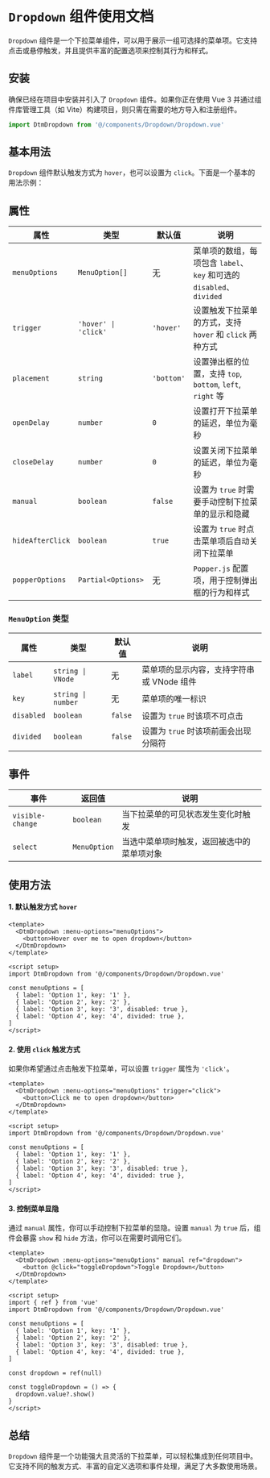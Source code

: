 # `Dropdown` 组件使用文档

`Dropdown` 组件是一个下拉菜单组件，可以用于展示一组可选择的菜单项。它支持点击或悬停触发，并且提供丰富的配置选项来控制其行为和样式。

## 安装

确保已经在项目中安装并引入了 `Dropdown` 组件。如果你正在使用 Vue 3 并通过组件库管理工具（如 Vite）构建项目，则只需在需要的地方导入和注册组件。

```js
import DtmDropdown from '@/components/Dropdown/Dropdown.vue'
```

## 基本用法

`Dropdown` 组件默认触发方式为 `hover`，也可以设置为 `click`。下面是一个基本的用法示例：

<preview path="../demo/Dropdown/Dropdown.vue" title="基础用法" description="Button 组件的基础用法"></preview>

## 属性

| 属性             | 类型                 | 默认值     | 说明                                                                 |
| ---------------- | -------------------- | ---------- | -------------------------------------------------------------------- |
| `menuOptions`    | `MenuOption[]`       | 无         | 菜单项的数组，每项包含 `label`、`key` 和可选的 `disabled`、`divided` |
| `trigger`        | `'hover' \| 'click'` | `'hover'`  | 设置触发下拉菜单的方式，支持 `hover` 和 `click` 两种方式             |
| `placement`      | `string`             | `'bottom'` | 设置弹出框的位置，支持 `top`, `bottom`, `left`, `right` 等           |
| `openDelay`      | `number`             | `0`        | 设置打开下拉菜单的延迟，单位为毫秒                                   |
| `closeDelay`     | `number`             | `0`        | 设置关闭下拉菜单的延迟，单位为毫秒                                   |
| `manual`         | `boolean`            | `false`    | 设置为 `true` 时需要手动控制下拉菜单的显示和隐藏                     |
| `hideAfterClick` | `boolean`            | `true`     | 设置为 `true` 时点击菜单项后自动关闭下拉菜单                         |
| `popperOptions`  | `Partial<Options>`   | 无         | `Popper.js` 配置项，用于控制弹出框的行为和样式                       |

### `MenuOption` 类型

| 属性       | 类型               | 默认值  | 说明                                      |
| ---------- | ------------------ | ------- | ----------------------------------------- |
| `label`    | `string \| VNode`  | 无      | 菜单项的显示内容，支持字符串或 VNode 组件 |
| `key`      | `string \| number` | 无      | 菜单项的唯一标识                          |
| `disabled` | `boolean`          | `false` | 设置为 `true` 时该项不可点击              |
| `divided`  | `boolean`          | `false` | 设置为 `true` 时该项前面会出现分隔符      |

## 事件

| 事件             | 返回值       | 说明                                       |
| ---------------- | ------------ | ------------------------------------------ |
| `visible-change` | `boolean`    | 当下拉菜单的可见状态发生变化时触发         |
| `select`         | `MenuOption` | 当选中菜单项时触发，返回被选中的菜单项对象 |

## 使用方法

#### 1. 默认触发方式 `hover`

```vue
<template>
  <DtmDropdown :menu-options="menuOptions">
    <button>Hover over me to open dropdown</button>
  </DtmDropdown>
</template>

<script setup>
import DtmDropdown from '@/components/Dropdown/Dropdown.vue'

const menuOptions = [
  { label: 'Option 1', key: '1' },
  { label: 'Option 2', key: '2' },
  { label: 'Option 3', key: '3', disabled: true },
  { label: 'Option 4', key: '4', divided: true },
]
</script>
```

#### 2. 使用 `click` 触发方式

如果你希望通过点击触发下拉菜单，可以设置 `trigger` 属性为 `'click'`。

```vue
<template>
  <DtmDropdown :menu-options="menuOptions" trigger="click">
    <button>Click me to open dropdown</button>
  </DtmDropdown>
</template>

<script setup>
import DtmDropdown from '@/components/Dropdown/Dropdown.vue'

const menuOptions = [
  { label: 'Option 1', key: '1' },
  { label: 'Option 2', key: '2' },
  { label: 'Option 3', key: '3', disabled: true },
  { label: 'Option 4', key: '4', divided: true },
]
</script>
```

#### 3. 控制菜单显隐

通过 `manual` 属性，你可以手动控制下拉菜单的显隐。设置 `manual` 为 `true` 后，组件会暴露 `show` 和 `hide` 方法，你可以在需要时调用它们。

```vue
<template>
  <DtmDropdown :menu-options="menuOptions" manual ref="dropdown">
    <button @click="toggleDropdown">Toggle Dropdown</button>
  </DtmDropdown>
</template>

<script setup>
import { ref } from 'vue'
import DtmDropdown from '@/components/Dropdown/Dropdown.vue'

const menuOptions = [
  { label: 'Option 1', key: '1' },
  { label: 'Option 2', key: '2' },
  { label: 'Option 3', key: '3', disabled: true },
  { label: 'Option 4', key: '4', divided: true },
]

const dropdown = ref(null)

const toggleDropdown = () => {
  dropdown.value?.show()
}
</script>
```

## 总结

`Dropdown` 组件是一个功能强大且灵活的下拉菜单，可以轻松集成到任何项目中。它支持不同的触发方式、丰富的自定义选项和事件处理，满足了大多数使用场景。
